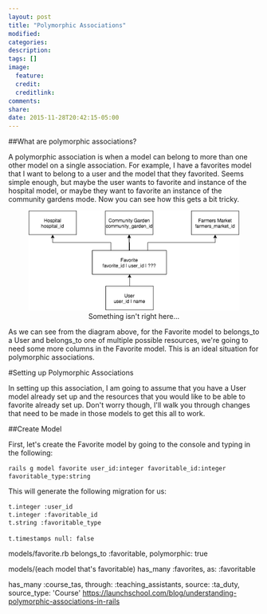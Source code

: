 ```yaml
---
layout: post
title: "Polymorphic Associations"
modified:
categories:
description:
tags: []
image:
  feature:
  credit:
  creditlink:
comments:
share:
date: 2015-11-28T20:42:15-05:00
---
```

##What are polymorphic associations?

A polymorphic association is when a model can belong to more than one other model on a single association. For example, I have a favorites model that I want to belong to a user and the model that they favorited. Seems simple enough, but maybe the user wants to favorite and instance of the hospital model, or maybe they want to favorite an instance of the community gardens mode. Now you can see how this gets a bit tricky.

<figure align='center'>
  <img src='/images/2015-11-28-polymorphic/polymorphic1.png' title='Before you set up a polymorphic association' alt_text=''><br>
  <figcap>Something isn't right here...</figcap>
</figure>

As we can see from the diagram above, for the Favorite model to belongs_to a User and belongs_to one of multiple possible resources, we're going to need some more columns in the Favorite model. This is an ideal situation for polymorphic associations.

#Setting up Polymorphic Associations

In setting up this association, I am going to assume that you have a User model already set up and the resources that you would like to be able to favorite already set up. Don't worry though, I'll walk you through changes that need to be made in those models to get this all to work.

##Create Model

First, let's create the Favorite model by going to the console and typing in the following:
```
rails g model favorite user_id:integer favoritable_id:integer favoritable_type:string
```

This will generate the following migration for us:

```
t.integer :user_id
t.integer :favoritable_id
t.string :favoritable_type

t.timestamps null: false
```


models/favorite.rb
belongs_to :favoritable, polymorphic: true

models/(each model that's favoritable)
has_many :favorites, as: :favoritable

has_many :course_tas, through: :teaching_assistants, source: :ta_duty, source_type: 'Course'
https://launchschool.com/blog/understanding-polymorphic-associations-in-rails
